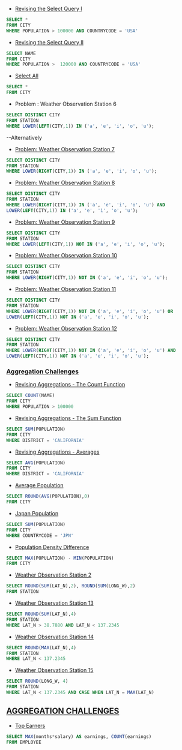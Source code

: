 
* [Revising the Select Query I](https://www.hackerrank.com/challenges/revising-the-select-query)
```sql
SELECT *
FROM CITY
WHERE POPULATION > 100000 AND COUNTRYCODE = 'USA'
```

* [Revising the Select Query II](https://www.hackerrank.com/challenges/revising-the-select-query-2)

```sql
SELECT NAME
FROM CITY
WHERE POPULATION >  120000 AND COUNTRYCODE = 'USA'
```

* [Select All](https://www.hackerrank.com/challenges/select-all-sql)
```sql
SELECT * 
FROM CITY 
```
* Problem : Weather Observation Station 6

```sql
SELECT DISTINCT CITY 
FROM STATION 
WHERE LOWER(LEFT(CITY,1)) IN ('a', 'e', 'i', 'o', 'u');
```
--Alternatively
   
* [Problem: Weather Observation Station 7](https://www.hackerrank.com/challenges/weather-observation-station-7)

```sql
SELECT DISTINCT CITY 
FROM STATION 
WHERE LOWER(RIGHT(CITY,1)) IN ('a', 'e', 'i', 'o', 'u');
```

* [Problem: Weather Observation Station 8](https://www.hackerrank.com/challenges/weather-observation-station-8)

```sql
SELECT DISTINCT CITY 
FROM STATION 
WHERE LOWER(RIGHT(CITY,1)) IN ('a', 'e', 'i', 'o', 'u') AND
LOWER(LEFT(CITY,1)) IN ('a', 'e', 'i', 'o', 'u');
```

* [Problem: Weather Observation Station 9](https://www.hackerrank.com/challenges/weather-observation-station-9)

```sql
SELECT DISTINCT CITY 
FROM STATION
WHERE LOWER(LEFT(CITY,1)) NOT IN ('a', 'e', 'i', 'o', 'u');
```

* [Problem: Weather Observation Station 10](https://www.hackerrank.com/challenges/weather-observation-station-10)

```sql
SELECT DISTINCT CITY 
FROM STATION 
WHERE LOWER(RIGHT(CITY,1)) NOT IN ('a', 'e', 'i', 'o', 'u');
```

* [Problem: Weather Observation Station 11](https://www.hackerrank.com/challenges/weather-observation-station-11)

```sql
SELECT DISTINCT CITY 
FROM STATION 
WHERE LOWER(RIGHT(CITY,1)) NOT IN ('a', 'e', 'i', 'o', 'u') OR
LOWER(LEFT(CITY,1)) NOT IN ('a', 'e', 'i', 'o', 'u');
```

* [Problem: Weather Observation Station 12](https://www.hackerrank.com/challenges/weather-observation-station-12)

```sql
SELECT DISTINCT CITY 
FROM STATION 
WHERE LOWER(RIGHT(CITY,1)) NOT IN ('a', 'e', 'i', 'o', 'u') AND
LOWER(LEFT(CITY,1)) NOT IN ('a', 'e', 'i', 'o', 'u');
```

### [Aggregation Challenges](https://www.hackerrank.com/domains/sql/aggregation)

* [Revising Aggregations - The Count Function](https://www.hackerrank.com/challenges/revising-aggregations-the-count-function)

```sql
SELECT COUNT(NAME)
FROM CITY 
WHERE POPULATION > 100000
```

* [Revising Aggregations - The Sum Function](https://www.hackerrank.com/challenges/revising-aggregations-sum)

```sql
SELECT SUM(POPULATION)
FROM CITY 
WHERE DISTRICT = 'CALIFORNIA'
```

* [Revising Aggregations - Averages](https://www.hackerrank.com/challenges/revising-aggregations-the-average-function)

```sql
SELECT AVG(POPULATION)
FROM CITY 
WHERE DISTRICT = 'CALIFORNIA'
```

* [Average Population](https://www.hackerrank.com/challenges/average-population)

```sql
SELECT ROUND(AVG(POPULATION),0)
FROM CITY 
```

* [Japan Population](https://www.hackerrank.com/challenges/japan-population)

```sql
SELECT SUM(POPULATION)
FROM CITY 
WHERE COUNTRYCODE = 'JPN'
```

* [Population Density Difference](https://www.hackerrank.com/challenges/population-density-difference)

```sql
SELECT MAX(POPULATION) - MIN(POPULATION)
FROM CITY
```

* [Weather Observation Station 2](https://www.hackerrank.com/challenges/weather-observation-station-2)

```sql
SELECT ROUND(SUM(LAT_N),2), ROUND(SUM(LONG_W),2)
FROM STATION
```


* [Weather Observation Station 13](https://www.hackerrank.com/challenges/weather-observation-station-13)

```sql
SELECT ROUND(SUM(LAT_N),4)
FROM STATION
WHERE LAT_N > 38.7880 AND LAT_N < 137.2345
```
* [Weather Observation Station 14](https://www.hackerrank.com/challenges/weather-observation-station-14)

```sql
SELECT ROUND(MAX(LAT_N),4)
FROM STATION
WHERE LAT_N < 137.2345
```

* [Weather Observation Station 15](https://www.hackerrank.com/challenges/weather-observation-station-15)

```sql
SELECT ROUND(LONG_W, 4)
FROM STATION
WHERE LAT_N < 137.2345 AND CASE WHEN LAT_N = MAX(LAT_N)
```


## [AGGREGATION CHALLENGES](https://www.hackerrank.com/challenges/the-blunder)


* [Top Earners](https://www.hackerrank.com/challenges/earnings-of-employees)

```sql
SELECT MAX(months*salary) AS earnings, COUNT(earnings)
FROM EMPLOYEE
```

















































































